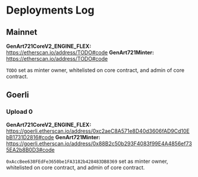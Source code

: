 # Deployments Log

## Mainnet

**GenArt721CoreV2_ENGINE_FLEX:** https://etherscan.io/address/TODO#code
**GenArt721Minter:** https://etherscan.io/address/TODO#code

`TODO` set as minter owner, whitelisted on core contract, and admin of core contract.

## Goerli

### Upload 0

**GenArt721CoreV2_ENGINE_FLEX:** https://goerli.etherscan.io/address/0xc2aeC8A571e8D40d3606fAD9Cd10EbB1731D2816#code
**GenArt721Minter:** https://goerli.etherscan.io/address/0x88B2c50b293F4083f99E4A4856ef735EA2b8B0D3#code

`0xAccBee638FEdFe3650be1FA3182b428483DB8369` set as minter owner, whitelisted on core contract, and admin of core contract.
